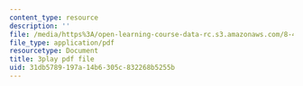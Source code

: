 ```yaml
---
content_type: resource
description: ''
file: /media/https%3A/open-learning-course-data-rc.s3.amazonaws.com/8-421-atomic-and-optical-physics-i-spring-2014/31db5789197a14b6305c832268b5255b_4fZPNSMiRvk.pdf
file_type: application/pdf
resourcetype: Document
title: 3play pdf file
uid: 31db5789-197a-14b6-305c-832268b5255b
---
```

